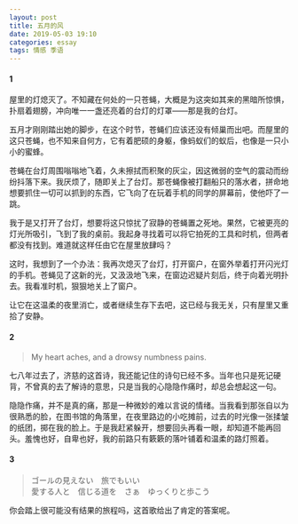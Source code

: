 ```yaml
---
layout: post
title: 五月的风
date: 2019-05-03 19:10
categories: essay
tags: 情感 季语
---
```


#### 1
屋里的灯熄灭了。不知藏在何处的一只苍蝇，大概是为这突如其来的黑暗所惊惧，扑扇着翅膀，冲向唯一一盏还亮着的台灯的灯罩——那是我的台灯。

五月才刚刚踏出她的脚步，在这个时节，苍蝇们应该还没有倾巢而出吧。而屋里的这只苍蝇，也不知来自何方，它有着肥硕的身躯，像蚂蚁们的蚁后，也像是一只小小的蜜蜂。

苍蝇在台灯周围嗡嗡地飞着，久未擦拭而积聚的灰尘，因这微弱的空气的震动而纷纷抖落下来。我厌烦了，随即关上了台灯。那苍蝇像被打翻船只的落水者，拼命地想要抓住一切可以抓到的东西，它飞向了在玩着手机的同学的屏幕前，使他吓了一跳。

我于是又打开了台灯，想要将这只惊扰了寂静的苍蝇置之死地。果然，它被更亮的灯光所吸引，飞到了我的桌前。我起身寻找着可以将它拍死的工具和时机，但两者都没有找到。难道就这样任由它在屋里放肆吗？

这时，我想到了一个办法：我再次熄灭了台灯，打开窗户，在窗外举着打开闪光灯的手机。苍蝇见了这新的光，又汲汲地飞来，在窗边迟疑片刻后，终于向着光明扑去。我看准时机，狠狠地关上了窗户。

让它在这温柔的夜里消亡，或者继续生存下去吧，这已经与我无关，只有屋里又重拾了安静。

#### 2
>My heart aches, and a drowsy numbness pains.

七八年过去了，济慈的这首诗，我还能记住的诗句已经不多。当年也只是死记硬背，不曾真的去了解诗的意思，只是当我的心隐隐作痛时，却总会想起这一句。

隐隐作痛，并不是真的痛，那是一种微妙的难以言说的情绪。当我看到那张自以为很熟悉的脸，在图书馆的角落里，在夜里路边的小吃摊前，过去的时光像一张揉皱的纸团，掷在我的脸上。于是我赶紧躲开，想要回头再看一眼，却知道不能再回头。羞愧也好，自卑也好，我的前路只有簌簌的落叶铺着和温柔的路灯照着。

#### 3
>ゴールの見えない　旅でもいい  
愛する人と　信じる道を　さぁ　ゆっくりと歩こう

你会踏上很可能没有结果的旅程吗，这首歌给出了肯定的答案呢。



